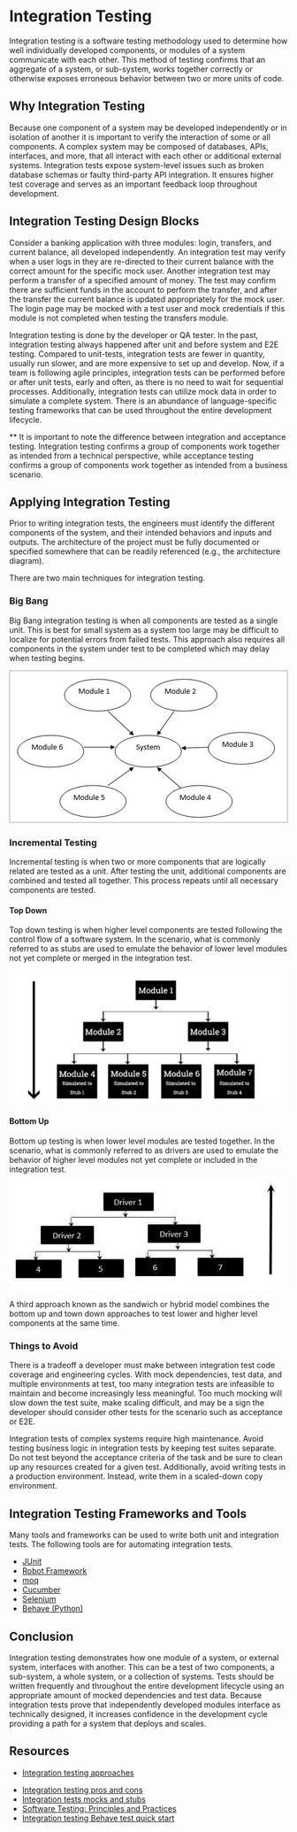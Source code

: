 # Integration Testing

Integration testing is a software testing methodology used to determine how well individually developed components, or modules of a system communicate with each other. This method of testing confirms that an aggregate of a system, or sub-system, works together correctly or otherwise exposes erroneous behavior between two or more units of code.

## Why Integration Testing

Because one component of a system may be developed independently or in isolation of another it is important to verify the interaction of some or all components. A complex system may be composed of databases, APIs, interfaces, and more, that all interact with each other or additional external systems. Integration tests expose system-level issues such as broken database schemas or faulty third-party API integration. It ensures higher test coverage and serves as an important feedback loop throughout development.

## Integration Testing Design Blocks

Consider a banking application with three modules: login, transfers, and current balance, all developed independently. An integration test may verify when a user logs in they are re-directed to their current balance with the correct amount for the specific mock user. Another integration test may perform a transfer of a specified amount of money. The test may confirm there are sufficient funds in the account to perform the transfer, and after the transfer the current balance is updated appropriately for the mock user. The login page may be mocked with a test user and mock credentials if this module is not completed when testing the transfers module.

Integration testing is done by the developer or QA tester. In the past, integration testing always happened after unit and before system and E2E testing. Compared to unit-tests, integration tests are fewer in quantity, usually run slower, and are more expensive to set up and develop. Now, if a team is following agile principles, integration tests can be performed before or after unit tests, early and often, as there is no need to wait for sequential processes. Additionally, integration tests can utilize mock data in order to simulate a complete system. There is an abundance of language-specific testing frameworks that can be used throughout the entire development lifecycle.

\*\* It is important to note the difference between integration and acceptance testing. Integration testing confirms a group of components work together as intended from a technical perspective, while acceptance testing confirms a group of components work together as intended from a business scenario.

## Applying Integration Testing

Prior to writing integration tests, the engineers must identify the different components of the system, and their intended behaviors and inputs and outputs. The architecture of the project must be fully documented or specified somewhere that can be readily referenced (e.g., the architecture diagram).

There are two main techniques for integration testing.

### Big Bang

Big Bang integration testing is when all components are tested as a single unit. This is best for small system as a system too large may be difficult to localize for potential errors from failed tests. This approach also requires all components in the system under test to be completed which may delay when testing begins.

![Big Bang Integration Testing](./images/bigBang.jpg)

### Incremental Testing

Incremental testing is when two or more components that are logically related are tested as a unit. After testing the unit, additional components are combined and tested all together. This process repeats until all necessary components are tested.

#### Top Down

Top down testing is when higher level components are tested following the control flow of a software system. In the scenario, what is commonly referred to as stubs are used to emulate the behavior of lower level modules not yet complete or merged in the integration test.

![Top Down Integration Testing](./images/topDown.png)

#### Bottom Up

Bottom up testing is when lower level modules are tested together. In the scenario, what is commonly referred to as drivers are used to emulate the behavior of higher level modules not yet complete or included in the integration test.

![Bottom Up Integration Testing](./images/bottomUp.jpg)

A third approach known as the sandwich or hybrid model combines the bottom up and town down approaches to test lower and higher level components at the same time.

### Things to Avoid

There is a tradeoff a developer must make between integration test code coverage and engineering cycles. With mock dependencies, test data, and multiple environments at test, too many integration tests are infeasible to maintain and become increasingly less meaningful. Too much mocking will slow down the test suite, make scaling difficult, and may be a sign the developer should consider other tests for the scenario such as acceptance or E2E.

Integration tests of complex systems require high maintenance. Avoid testing business logic in integration tests by keeping test suites separate. Do not test beyond the acceptance criteria of the task and be sure to clean up any resources created for a given test. Additionally, avoid writing tests in a production environment. Instead, write them in a scaled-down copy environment.

## Integration Testing Frameworks and Tools

Many tools and frameworks can be used to write both unit and integration tests. The following tools are for automating integration tests.

- [JUnit](https://junit.org/junit5/)
- [Robot Framework](https://robotframework.org/)
- [moq](https://github.com/moq/moq4)
- [Cucumber](https://cucumber.io/)
- [Selenium](https://www.selenium.dev/)
- [Behave (Python)](https://behave.readthedocs.io/en/latest/tutorial/)

## Conclusion

Integration testing demonstrates how one module of a system, or external system, interfaces with another. This can be a test of two components, a sub-system, a whole system, or a collection of systems. Tests should be written frequently and throughout the entire development lifecycle using an appropriate amount of mocked dependencies and test data. Because integration tests prove that independently developed modules interface as technically designed, it increases confidence in the development cycle providing a path for a system that deploys and scales.

## Resources

<!-- markdown-link-check-disable -->
- [Integration testing approaches](https://www.softwaretestinghelp.com/what-is-integration-testing/)
<!-- markdown-link-check-enable -->
- [Integration testing pros and cons](https://www.geeksforgeeks.org/software-engineering-integration-testing/)
- [Integration tests mocks and stubs](https://circleci.com/blog/how-to-test-software-part-i-mocking-stubbing-and-contract-testing/)
- [Software Testing: Principles and Practices](https://www.goodreads.com/book/show/21278464-software-testing)
- [Integration testing Behave test quick start](https://github.com/Nick287/Behave-Quick-Start)
